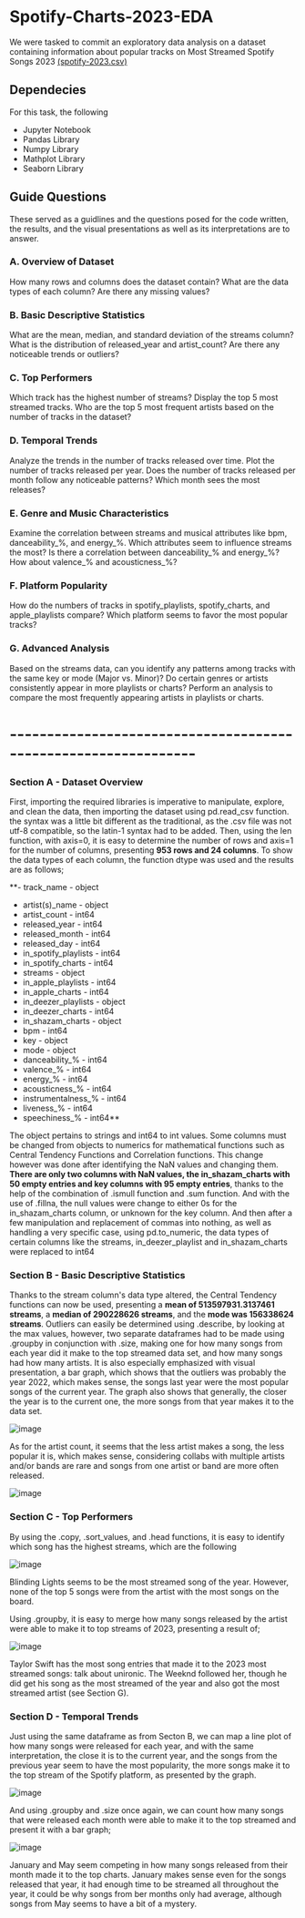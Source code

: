 # Spotify-Charts-2023-EDA

We were tasked to commit an exploratory data analysis on a dataset containing information about popular tracks on Most Streamed Spotify Songs 2023 [(spotify-2023.csv)](https://www.kaggle.com/datasets/nelgiriyewithana/top-spotify-songs-2023)

## Dependecies
For this task, the following 
- Jupyter Notebook
- Pandas Library
- Numpy Library
- Mathplot Library
- Seaborn Library

## Guide Questions

These served as a guidlines and the questions posed for the code written, the results, and the visual presentations as well as its interpretations are to answer.

### A. Overview of Dataset
How many rows and columns does the dataset contain?
What are the data types of each column? Are there any missing values?

### B. Basic Descriptive Statistics
What are the mean, median, and standard deviation of the streams column?
What is the distribution of released_year and artist_count? Are there any noticeable trends or outliers?

### C. Top Performers
Which track has the highest number of streams? Display the top 5 most streamed tracks.
Who are the top 5 most frequent artists based on the number of tracks in the dataset?

### D. Temporal Trends
Analyze the trends in the number of tracks released over time. Plot the number of tracks released per year.
Does the number of tracks released per month follow any noticeable patterns? Which month sees the most releases?

### E. Genre and Music Characteristics
Examine the correlation between streams and musical attributes like bpm, danceability_%, and energy_%. Which attributes seem to influence streams the most?
Is there a correlation between danceability_% and energy_%? How about valence_% and acousticness_%?

### F. Platform Popularity
How do the numbers of tracks in spotify_playlists, spotify_charts, and apple_playlists compare? Which platform seems to favor the most popular tracks?

### G. Advanced Analysis
Based on the streams data, can you identify any patterns among tracks with the same key or mode (Major vs. Minor)?
Do certain genres or artists consistently appear in more playlists or charts? Perform an analysis to compare the most frequently appearing artists in playlists or charts.


# ---------------------------------------------------------------

### Section A - Dataset Overview
First, importing the required libraries is imperative to manipulate, explore, and clean the data, then importing the dataset using pd.read_csv function. the syntax was a little bit different as the traditional, as the .csv file was not utf-8 compatible, so the latin-1 syntax had to be added. Then, using the len function, with axis=0, it is easy to determine the number of rows and axis=1 for the number of columns, presenting **953 rows and 24 columns**. To show the data types of each column, the function dtype was used and the results are as follows;

**- track_name -              object
- artist(s)_name -         object
- artist_count -            int64
- released_year -           int64
- released_month -          int64
- released_day -            int64
- in_spotify_playlists -    int64
- in_spotify_charts -       int64
- streams -                object
- in_apple_playlists -      int64
- in_apple_charts -         int64
- in_deezer_playlists -    object
- in_deezer_charts -        int64
- in_shazam_charts -       object
- bpm -                     int64
- key -                    object
- mode -                   object
- danceability_% -          int64
- valence_% -               int64
- energy_% -                int64
- acousticness_% -          int64
- instrumentalness_% -      int64
- liveness_% -              int64
- speechiness_% -           int64**

The object pertains to strings and int64 to int values. Some columns must be changed from objects to numerics for mathematical functions such as Central Tendency Functions and Correlation functions. This change however was done after identifying the NaN values and changing them. **There are only two columns with NaN values, the in_shazam_charts with 50 empty entries and key columns with 95 empty entries**, thanks to the help of the combination of .ismull function and .sum function. And with the use of .fillna, the null values were change to either 0s for the in_shazam_charts column, or unknown for the key column. And then after a few manipulation and replacement of commas into nothing, as well as handling a very specific case, using pd.to_numeric, the data types of certain columns like the streams, in_deezer_playlist and in_shazam_charts were replaced to int64

### Section B - Basic Descriptive Statistics
Thanks to the stream column's data type altered, the Central Tendency functions can now be used, presenting a **mean of 513597931.3137461 streams**, a **median of 290228626 streams**, and the **mode was 156338624 streams**. Outliers can easily be determined using .describe, by looking at the max values, however, two separate dataframes had to be made using .groupby in conjunction with .size, making one for how many songs from each year did it make to the top streamed data set, and how many songs had how many artists. It is also especially emphasized with visual presentation, a bar graph, which shows that the outliers was probably the year 2022, which makes sense, the songs last year were the most popular songs of the current year. The graph also shows that generally, the closer the year is to the current one, the more songs from that year makes it to the data set. 

![image](https://github.com/user-attachments/assets/1df587ac-2048-4562-8a17-ad5c58160ed6)


As for the artist count, it seems that the less artist makes a song, the less popular it is, which makes sense, considering collabs with multiple artists and/or bands are rare and songs from one artist or band are more often released. 

![image](https://github.com/user-attachments/assets/943383b5-7e41-45e3-81cb-4a165d268fe5)


### Section C - Top Performers
By using the .copy, .sort_values, and .head functions, it is easy to identify which song has the highest streams, which are the following

![image](https://github.com/user-attachments/assets/fadf7d67-0144-49fc-9962-40e768efdd27)

Blinding Lights seems to be the most streamed song of the year. However, none of the top 5 songs were from the artist with the most songs on the board.

Using .groupby, it is easy to merge how many songs released by the artist were able to make it to top streams of 2023, presenting a result of;

![image](https://github.com/user-attachments/assets/477063a3-9cf2-4266-a83f-88d434ca9e44)

Taylor Swift has the most song entries that made it to the 2023 most streamed songs: talk about unironic. The Weeknd followed her, though he did get his song as the most streamed of the year and also got the most streamed artist (see Section G).

### Section D - Temporal Trends
Just using the same dataframe as from Secton B, we can map a line plot of how many songs were released for each year, and with the same interpretation, the close it is to the current year, and the songs from the previous year seem to have the most popularity, the more songs make it to the top stream of the Spotify platform, as presented by the graph.

![image](https://github.com/user-attachments/assets/9e9ed50a-e470-4238-98ad-0ea81d134aed)

And using .groupby and .size once again, we can count how many songs that were released each month were able to make it to the top streamed and present it with a bar graph;

![image](https://github.com/user-attachments/assets/57b8bb74-b3d7-4c56-9537-c3944d63ab4f)

January and May seem competing in how many songs released from their month made it to the top charts. January makes sense even for the songs released that year, it had enough time to be streamed all throughout the year, it could be why songs from ber months only had average, although songs from May seems to have a bit of a mystery.




